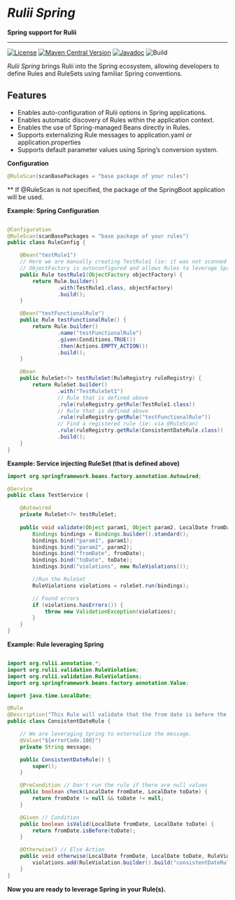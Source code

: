 [Rulii Maven Central]:http://search.maven.org/#artifactdetails|org.rulii|rulii-spring|1.0.0|
[Apache 2.0 License]:https://opensource.org/licenses/Apache-2.0

# _Rulii Spring_
**Spring support for Rulii**

---

[![License](https://img.shields.io/badge/license-Apache%202.0-orange.svg)][Apache 2.0 License]
[![Maven Central Version](https://img.shields.io/maven-central/v/org.rulii/rulii-spring)][Rulii Maven Central]
[![Javadoc](https://javadoc.io/badge2/org.rulii/rulii-spring/1.0.0/javadoc.svg)](https://javadoc.io/doc/org.rulii/rulii-spring/1.0.0)
![Build](https://github.com/algox/rulii-spring/actions/workflows/maven.yml/badge.svg)


_Rulii Spring_ brings Rulii into the Spring ecosystem, allowing developers to define Rules and RuleSets using familiar Spring conventions.


## Features

* Enables auto-configuration of Rulii options in Spring applications.
* Enables automatic discovery of Rules within the application context.
* Enables the use of Spring-managed Beans directly in Rules.
* Supports externalizing Rule messages to application.yaml or application.properties
* Supports default parameter values using Spring’s conversion system.

**Configuration**
```java
@RuleScan(scanBasePackages = "base package of your rules")
```
** If @RuleScan is not specified, the package of the SpringBoot application will be used.

**Example: Spring Configuration**
```java

@Configuration
@RuleScan(scanBasePackages = "base package of your rules")
public class RuleConfig {

    @Bean("testRule1")
    // Here we are manually creating TestRule1 (ie: it was not scanned in the base package.
    // ObjectFactory is autoconfigured and allows Rules to leverage Spring.
    public Rule testRule1(ObjectFactory objectFactory) {
        return Rule.builder()
                .with(TestRule1.class, objectFactory)
                .build();
    }

    @Bean("testFunctionalRule")
    public Rule testFunctionalRule() {
        return Rule.builder()
                .name("testFunctionalRule")
                .given(Conditions.TRUE())
                .then(Actions.EMPTY_ACTION())
                .build();
    }

    @Bean
    public RuleSet<?> testRuleSet(RuleRegistry ruleRegistry) {
        return RuleSet.builder()
                .with("TestRuleSet1")
                // Rule that is defined above
                .rule(ruleRegistry.getRule(TestRule1.class))
                // Rule that is defined above
                .rule(ruleRegistry.getRule("testFunctionalRule"))
                // Find a registered rule (ie: via @RuleScan)
                .rule(ruleRegistry.getRule(ConsistentDateRule.class))
                .build();
    }
}
```

**Example: Service injecting RuleSet (that is defined above)**

```java
import org.springframework.beans.factory.annotation.Autowired;

@Service
public class TestService {

    @Autowired
    private RuleSet<?> testRuleSet;
    
    public void validate(Object param1, Object param2, LocalDate fromDate, LocalDate toDate) {
        Bindings bindings = Bindings.builder().standard();
        bindings.bind("param1", param1);
        bindings.bind("param2", param2);
        bindings.bind("fromDate", fromDate);
        bindings.bind("toDate", toDate);
        bindings.bind("violations", new RuleViolations());

        //Run the RuleSet
        RuleViolations violations = ruleSet.run(bindings);

        // Found errors
        if (violations.hasErrors()) {
            throw new ValidationException(violations);
        }
    }
}

```

**Example: Rule leveraging Spring**
```java

import org.rulii.annotation.*;
import org.rulii.validation.RuleViolation;
import org.rulii.validation.RuleViolations;
import org.springframework.beans.factory.annotation.Value;

import java.time.LocalDate;

@Rule
@Description("This Rule will validate that the from date is before the to date.")
public class ConsistentDateRule {

    // We are leveraging Spring to externalize the message.
    @Value("${errorCode.100}")
    private String message;

    public ConsistentDateRule() {
        super();
    }

    @PreCondition // Don't run the rule if there are null values
    public boolean check(LocalDate fromDate, LocalDate toDate) {
        return fromDate != null && toDate != null;
    }

    @Given // Condition
    public boolean isValid(LocalDate fromDate, LocalDate toDate) {
        return fromDate.isBefore(toDate);
    }

    @Otherwise() // Else Action
    public void otherwise(LocalDate fromDate, LocalDate toDate, RuleViolations violations) {
        violations.add(RuleViolation.builder().build("consistentDateRule", "errorCode.100", message));
    }
}

```

**Now you are ready to leverage Spring in your Rule(s).**
